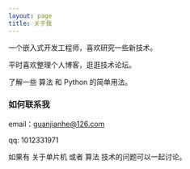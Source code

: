 ```yaml
---
layout: page
title: 关于我
---
```


一个嵌入式开发工程师，喜欢研究一些新技术。

平时喜欢整理个人博客，逛逛技术论坛。

了解一些 算法 和 Python 的简单用法。

### 如何联系我

email：guanjianhe@126.com

qq: 1012331971

如果有 关于单片机 或者 算法 技术的问题可以一起讨论。
